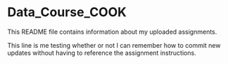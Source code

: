 # Data_Course_COOK
This README file contains information about my uploaded assignments. 

This line is me testing whether or not I can remember how to commit new updates without having to reference the assignment instructions. 
